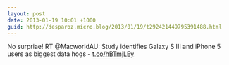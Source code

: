 ```yaml
---
layout: post
date: 2013-01-19 10:01 +1000
guid: http://desparoz.micro.blog/2013/01/19/t292421449795391488.html
---
```

No surpriae! RT @MacworldAU: Study identifies Galaxy S III and iPhone 5 users as biggest data hogs - [t.co/hBTmjLEy](http://t.co/hBTmjLEy)
